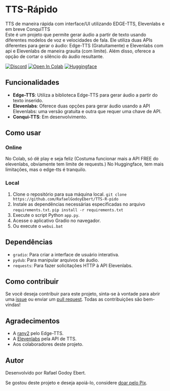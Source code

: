 # TTS-Rápido
TTS de maneira rápida com interface/UI utilizando EDGE-TTS, Elevenlabs e em breve ConquiTTS <br> Este é um projeto que permite gerar áudio a partir de texto usando diferentes modelos de voz e velocidades de fala. Ele utiliza duas APIs diferentes para gerar o áudio: Edge-TTS (Gratuitamente) e Elevenlabs com api e Elevenlabs de maneira grauita (com limite). Além disso, oferece a opção de cortar o silêncio do áudio resultante. <br>

[![Discord](https://dcbadge.vercel.app/api/server/aihubbrasil)](https://discord.gg/aihubbrasil)
[![Open In Colab](https://img.shields.io/badge/Colab-F9AB00?style=for-the-badge&logo=googlecolab&color=525252)](https://colab.research.google.com/drive/1hpTDhlEEVZLtJ722d9U11DwNEadtxlu7?usp=sharing)
[![Huggingface](https://img.shields.io/badge/🤗%20-Spaces-yellow.svg?style=for-the-badge)](https://huggingface.co/spaces/RafaG/TTS-Rapido)

## Funcionalidades

- **Edge-TTS**: Utiliza a biblioteca Edge-TTS para gerar áudio a partir do texto inserido.
- **Elevenlabs**: Oferece duas opções para gerar áudio usando a API Elevenlabs: uma versão gratuita e outra que requer uma chave de API.
- **Conqui-TTS**: Em desenvolvimento.

## Como usar
### Online
  No Colab, só dê play e seja feliz (Costuma funcionar mais a API FREE do elevenlabs, obviamente tem limite de requests.)
  No Huggingface, tem mais limitações, mas o edge-tts é tranquilo.

### Local
1. Clone o repositório para sua máquina local.
   ``git clone https://github.com/RafaelGodoyEbert/TTS-R-pido``
3. Instale as dependências necessárias especificadas no arquivo `requirements.txt`.
   ``pip install -r requirements.txt``
5. Execute o script Python `app.py`.
6. Acesse o aplicativo Gradio no navegador.
7. Ou execute o ``webui.bat``

## Dependências

- `gradio`: Para criar a interface de usuário interativa.
- `pydub`: Para manipular arquivos de áudio.
- `requests`: Para fazer solicitações HTTP à API Elevenlabs.

## Como contribuir

Se você deseja contribuir para este projeto, sinta-se à vontade para abrir uma [issue](https://github.com/RafaelGodoyEbert/TTS-R-pido/issues) ou enviar um [pull request](https://github.com/RafaelGodoyEbert/TTS-R-pido/pulls). Todas as contribuições são bem-vindas!

## Agradecimentos

- A [rany2](https://github.com/rany2) pelo Edge-TTS.
- A [Elevenlabs](https://eleven-labs.com/) pela API de TTS.
- Aos colaboradores deste projeto.

## Autor

Desenvolvido por Rafael Godoy Ebert.

Se gostou deste projeto e deseja apoiá-lo, considere [doar pelo Pix](https://nubank.com.br/pagar/1ls6a4/0QpSSbWBSq).
